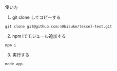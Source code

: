 使い方

1. git clone してコピーする

```
git clone git@github.com:n0bisuke/tessel-test.git
```

2. npm iでモジュール追加する

```
npm i
```

3. 実行する

```
node app
```
